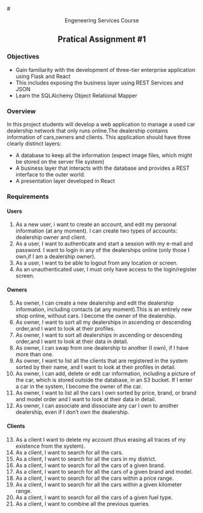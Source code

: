 #<div align = "center"> Engeneering Services Course </div>

## <div align = "center">Pratical Assignment #1</div>

### Objectives 
- Gain familiarity with the development of three-tier enterprise application using Flask and React
- This includes exposing the business layer using REST Services and JSON
- Learn the SQLAlchemy Object Relational Mapper

### Overview 
In this	project students will develop a	web application	to manage a used car dealership network	that	only runs online.The dealership contains information of	cars,owners and clients. This application	should have three clearly distinct layers:
 - A database to keep all the information (expect image files, which might be stored on the server file system)
 - A business layer that interacts with the database and provides a REST interface to the            outer world.
 - A presentation layer developed in React
        
### Requirements

#### Users 

1. As a new user, i want to create an account, and edit my personal information (at any moment). I can create two types of accounts: dealership owner and client.
2. As a	user, I	want to	authenticate and start a session with my e-mail	and password. I	want to login in any of	the dealerships	online	(only those I own,if I am a dealership owner).	
3. As a	user, I	want to	be able to logout from any location or screen.	
4. As an unauthenticated user,	I must only have access	to the login/register screen.	

#### Owners 

5. As owner, I can create a new dealership and edit the dealership information, including contacts	(at any moment).This is	an entirely new	shop online, without cars. I become the	owner of the dealership.	
6. As owner, I want to sort all my dealerships in ascending or descending order,and I want to look	at their profiles.	
7. As owner, I want to sort all	dealerships in ascending or descending order,and I want	to	look at	their data in detail.	
8. As owner, I can swap from one dealership to another (I own),	 if I have more than one.	
9. As owner, I want to list all	the clients that are registered	in the system sorted by	their	name, and I want to look at their profiles in detail.	
10. As	owner,	I can add, delete or edit car information, including a picture of the car, which	is stored outside the database, in an S3 bucket. If I enter a car in the system, I become the owner of the car.	
11. As	owner,	I want to list all the cars I own sorted by price, brand,  or brand and	
model order and	I want to look at their data in	detail.	
12. As  owner, I can associate and dissociate any car I own to another dealership, even if I don’t	own the dealership.

#### Clients

13. As a client I want to delete my account (thus erasing all traces of my existence from the	system).	
14. As a client, I want	to search for all the cars.	
15. As a client, I want	to search for all the cars in my district.	
16. As a client, I want	to search for all the cars of a	given brand.	
17. As a client, I want	to search for all the cars of a	given brand and	model.	
18. As a client, I want	to search for all the cars within a price range.	
19. As a client, I want	to search for all the cars within a given kilometer range.	
20. As a client, I want	to search for all the cars of a	given fuel type.	
21. As a client, I want	to combine all the previous queries.
